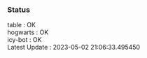 ### Status


table : OK  
hogwarts : OK  
icy-bot : OK  
Latest Update : 2023-05-02 21:06:33.495450
